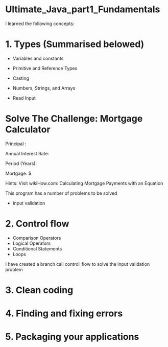 # Ultimate_Java_part1_Fundamentals
I learned the following concepts:
# 1. Types (Summarised belowed)

* Variables and constants

* Primitive and Reference Types

* Casting

* Numbers, Strings, and Arrays

* Read Input
# Solve The Challenge: Mortgage Calculator

Principal : 

Annual Interest Rate: 

Period (Years):

Mortgage: $

Hints: Visit wikiHow.com: Calculating Mortgage Payments with an Equation

This program has a number of problems to be solved

- input validation

# 2. Control flow 
* Comparison Operators
* Logical Operators
* Conditional Statements
* Loops

I have created a branch call control_flow to solve the input validation problem
# 3. Clean coding
# 4. Finding and fixing errors
# 5. Packaging your applications
